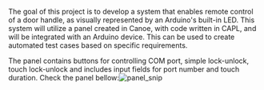 The goal of this project is to develop a system that enables remote control of a door handle, as visually represented by an Arduino's built-in LED. This system will utilize a panel created in Canoe, with code written in CAPL, and will be integrated with an Arduino device. This can be used to create automated test cases based on specific requirements.

The panel contains buttons for controlling COM port, simple lock-unlock, touch lock-unlock and includes input fields for port number and touch duration. Check the panel bellow:![panel_snip](https://github.com/user-attachments/assets/45f106f9-2bf8-43a8-9966-ecb5c643f0b8)

